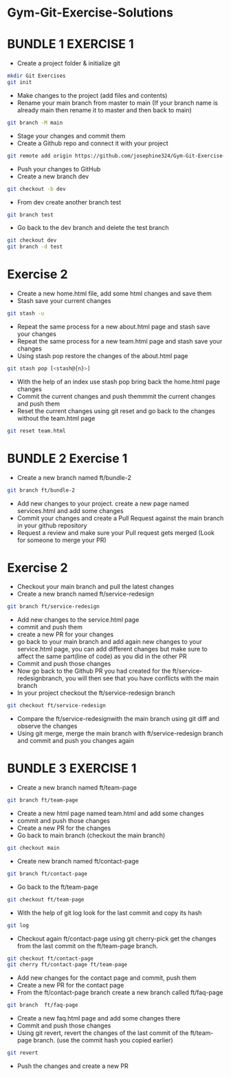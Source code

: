 # Gym-Git-Exercise-Solutions
# BUNDLE 1 EXERCISE 1
* Create a project folder & initialize git
```bash
mkdir Git Exercises
git init
```
* Make changes to the project (add files and contents)
* Rename your main branch from master to main (If your branch name is already main then rename it to master and then back to main)
```bash
git branch -M main
```
* Stage your changes and commit them
* Create a Github repo and connect it with your project
```bash
git remote add origin https://github.com/josephine324/Gym-Git-Exercise-Solutions.git
```
* Push your changes to GitHub
* Create a new branch dev
```bash
git checkout -b dev
```
* From dev create another branch test
```bash
git branch test
```
* Go back to the dev branch and delete the test branch
```bash
git checkout dev
git branch -d test
```
# Exercise 2
* Create a new home.html file, add some html changes and save them
* Stash save your current changes
```bash
git stash -u
```
* Repeat the same process for a new about.html page and stash save your changes
* Repeat the same process for a new team.html page and stash save your changes
* Using stash pop restore the changes of the about.html page
```bash
git stash pop [<stash@{n}>]
```
* With the help of an index use stash pop bring back the home.html page changes
* Commit the current changes and push themmmit the current changes and push them
* Reset the current changes using git reset and go back to the changes without the team.html page
```bash
git reset team.html
```
# BUNDLE 2 Exercise 1
* Create a new branch named ft/bundle-2 
```bash
git branch ft/bundle-2 
```
* Add new changes to your project. create a new page named services.html and add some changes
* Commit your changes and create a Pull Request against the main branch in your github repository
* Request a review and make sure your Pull request gets merged (Look for someone to merge your PR)
# Exercise 2
* Checkout your main branch and pull the latest changes
* Create a new branch named ft/service-redesign
```bash
git branch ft/service-redesign
```
* Add new changes to the service.html page
* commit and push them
* create a new PR for your changes
* go back to your main branch and add again new changes to your service.html page, you can add different changes but make sure to affect the same part(line of code) as you did in the other PR
* Commit and push those changes
* Now go back to the Github PR you had created for the ft/service-redesignbranch, you will then see that you have conflicts with the main branch
* In your project checkout the ft/service-redesign branch
```bash
git checkout ft/service-redesign 
```
* Compare the ft/service-redesignwith the main branch using git diff and observe the changes
* Using git merge, merge the main branch with ft/service-redesign branch and commit and push you changes again

# BUNDLE 3 EXERCISE 1
* Create a new branch named ft/team-page
```bash
git branch ft/team-page
```
* Create a new html page named team.html and add some changes
* commit and push those changes
* Create a new PR for the changes
* Go back to main branch (checkout the main branch)
```bash
git checkout main
```
* Create new branch named ft/contact-page
```bash
git branch ft/contact-page
```
* Go back to the ft/team-page 
```bash
git checkout ft/team-page 
```
* With the help of git log look for the last commit and copy its hash
```bash
git log
```
* Checkout again ft/contact-page using git cherry-pick get the changes from the last commit on the ft/team-page branch.
```bash
git checkout ft/contact-page 
git cherry ft/contact-page ft/team-page
```
* Add new changes for the contact page and commit, push them
* Create a new PR for the contact page
* From the ft/contact-page branch create a new branch called ft/faq-page
```bash
git branch  ft/faq-page
```
* Create a new faq.html page and add some changes there
* Commit and push those changes
* Using git revert, revert the changes of the last commit of the ft/team-page branch. (use the commit hash you copied earlier)
```bash
git revert 
```
* Push the changes and create a new PR







